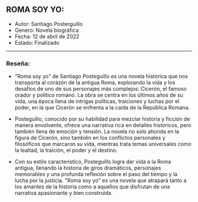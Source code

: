 ## ROMA SOY YO:

- Autor: Santiago Posterguillo
- Genero: Novela biográfica
- Fecha: 12 de abril de 2022
- Estado: Finalizado
---------------

### Reseña:

- "Roma soy yo" de Santiago Posteguillo es una novela histórica que nos transporta al corazón de la antigua Roma, explorando la vida y los desafíos de uno de sus personajes más complejos: Cicerón, el famoso orador y político romano. La obra se centra en los últimos años de su vida, una época llena de intrigas políticas, traiciones y luchas por el poder, en la que Cicerón se enfrenta a la caída de la República Romana.

- Posteguillo, conocido por su habilidad para mezclar historia y ficción de manera envolvente, ofrece una narrativa rica en detalles históricos, pero también llena de emoción y tensión. La novela no solo ahonda en la figura de Cicerón, sino también en los conflictos personales y filosóficos que marcaron su vida, mientras trata temas universales como la lealtad, la traición, el poder y el destino.

- Con su estilo característico, Posteguillo logra dar vida a la Roma antigua, llenando la historia de giros dramáticos, personajes memorables y una profunda reflexión sobre el paso del tiempo y la lucha por la justicia. "Roma soy yo" es una novela que atrapará tanto a los amantes de la historia como a aquellos que disfrutan de una narrativa apasionante y bien construida.
